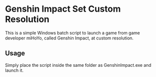 # Genshin Impact Set Custom Resolution

This is a simple Windows batch script to launch a game from game developer miHoYo, called Genshin Impact, at custom resolution.

## Usage

Simply place the script inside the same folder as GenshinImpact.exe and launch it.
